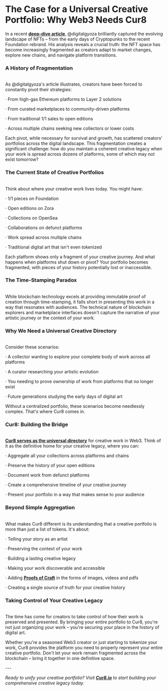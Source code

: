 # The Case for a Universal Creative Portfolio: Why Web3 Needs Cur8

In a recent [**deep-dive article**](https://digitalgyoza.substack.com/p/the-nft-landscape-has-changed-pt1), @digitalgyoza brilliantly captured the evolving landscape of NFTs – from the early days of Cryptopunks to the recent Foundation rebrand. His analysis reveals a crucial truth: the NFT space has become increasingly fragmented as creators adapt to market changes, explore new chains, and navigate platform transitions.

### **A History of Fragmentation**

\
As @digitalgyoza's article illustrates, creators have been forced to constantly pivot their strategies:

·      From high-gas Ethereum platforms to Layer 2 solutions

·      From curated marketplaces to community-driven platforms

·      From traditional 1/1 sales to open editions

·      Across multiple chains seeking new collectors or lower costs

Each pivot, while necessary for survival and growth, has scattered creators' portfolios across the digital landscape. This fragmentation creates a significant challenge: how do you maintain a coherent creative legacy when your work is spread across dozens of platforms, some of which may not exist tomorrow?

### **The Current State of Creative Portfolios**

\
Think about where your creative work lives today. You might have:

·      1/1 pieces on Foundation

·      Open editions on Zora

·      Collections on OpenSea

·      Collaborations on defunct platforms

·      Work spread across multiple chains

·      Traditional digital art that isn't even tokenized

Each platform shows only a fragment of your creative journey. And what happens when platforms shut down or pivot? Your portfolio becomes fragmented, with pieces of your history potentially lost or inaccessible.

### **The Time-Stamping Paradox**

\
While blockchain technology excels at providing immutable proof of creation through time-stamping, it falls short in presenting this work in a way that resonates with audiences. The technical nature of blockchain explorers and marketplace interfaces doesn't capture the narrative of your artistic journey or the context of your work.

### **Why We Need a Universal Creative Directory**

\
Consider these scenarios:

·      A collector wanting to explore your complete body of work across all platforms

·      A curator researching your artistic evolution

·      You needing to prove ownership of work from platforms that no longer exist

·      Future generations studying the early days of digital art

Without a centralized portfolio, these scenarios become needlessly complex. That's where Cur8 comes in.

### **Cur8: Building the Bridge**

\
[**Cur8 serves as the universal directory**](cur8-curating-the-future-of-digital-asset-discovery.md) for creative work in Web3. Think of it as the definitive home for your creative legacy, where you can:

·      Aggregate all your collections across platforms and chains

·      Preserve the history of your open editions

·      Document work from defunct platforms

·      Create a comprehensive timeline of your creative journey

·      Present your portfolio in a way that makes sense to your audience

### **Beyond Simple Aggregation**

\
What makes Cur8 different is its understanding that a creative portfolio is more than just a list of tokens. It's about:

·      Telling your story as an artist

·      Preserving the context of your work

·      Building a lasting creative legacy

·      Making your work discoverable and accessible

·      Adding [**Proofs of Craft**](proof-of-craft-differentiating-art-in-the-age-of-ai.md) in the forms of images, videos and pdfs

·      Creating a single source of truth for your creative history

### **Taking Control of Your Creative Legacy**

\
The time has come for creators to take control of how their work is preserved and presented. By bringing your entire portfolio to Cur8, you're not just organizing your work – you're securing your place in the history of digital art.

Whether you're a seasoned Web3 creator or just starting to tokenize your work, Cur8 provides the platform you need to properly represent your entire creative portfolio. Don't let your work remain fragmented across the blockchain – bring it together in one definitive space.

\---

_Ready to unify your creative portfolio? Visit_ [_**Cur8.io**_](http://cur8.io/) _to start building your comprehensive creative legacy today._
